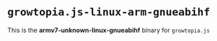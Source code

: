 # `growtopia.js-linux-arm-gnueabihf`

This is the **armv7-unknown-linux-gnueabihf** binary for `growtopia.js`
